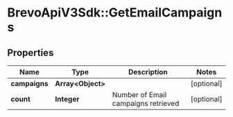 # BrevoApiV3Sdk::GetEmailCampaigns

## Properties
Name | Type | Description | Notes
------------ | ------------- | ------------- | -------------
**campaigns** | **Array&lt;Object&gt;** |  | [optional] 
**count** | **Integer** | Number of Email campaigns retrieved | [optional] 



